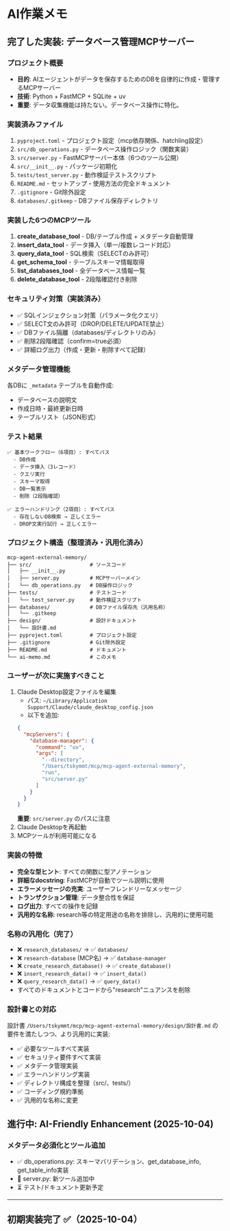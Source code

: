 # AI作業メモ

## 完了した実装: データベース管理MCPサーバー

### プロジェクト概要
- **目的**: AIエージェントがデータを保存するためのDBを自律的に作成・管理するMCPサーバー
- **技術**: Python + FastMCP + SQLite + uv
- **重要**: データ収集機能は持たない。データベース操作に特化。

### 実装済みファイル
1. `pyproject.toml` - プロジェクト設定（mcp依存関係、hatchling設定）
2. `src/db_operations.py` - データベース操作ロジック（関数実装）
3. `src/server.py` - FastMCPサーバー本体（6つのツール公開）
4. `src/__init__.py` - パッケージ初期化
5. `tests/test_server.py` - 動作検証テストスクリプト
6. `README.md` - セットアップ・使用方法の完全ドキュメント
7. `.gitignore` - Git除外設定
8. `databases/.gitkeep` - DBファイル保存ディレクトリ

### 実装した6つのMCPツール
1. **create_database_tool** - DB/テーブル作成 + メタデータ自動管理
2. **insert_data_tool** - データ挿入（単一/複数レコード対応）
3. **query_data_tool** - SQL検索（SELECTのみ許可）
4. **get_schema_tool** - テーブルスキーマ情報取得
5. **list_databases_tool** - 全データベース情報一覧
6. **delete_database_tool** - 2段階確認付き削除

### セキュリティ対策（実装済み）
- ✅ SQLインジェクション対策（パラメータ化クエリ）
- ✅ SELECT文のみ許可（DROP/DELETE/UPDATE禁止）
- ✅ DBファイル隔離（databases/ディレクトリのみ）
- ✅ 削除2段階確認（confirm=true必須）
- ✅ 詳細ログ出力（作成・更新・削除すべて記録）

### メタデータ管理機能
各DBに `_metadata` テーブルを自動作成:
- データベースの説明文
- 作成日時・最終更新日時
- テーブルリスト（JSON形式）

### テスト結果
```
✅ 基本ワークフロー（6項目）: すべてパス
  - DB作成
  - データ挿入（3レコード）
  - クエリ実行
  - スキーマ取得
  - DB一覧表示
  - 削除（2段階確認）

✅ エラーハンドリング（2項目）: すべてパス
  - 存在しないDB検索 → 正しくエラー
  - DROP文実行試行 → 正しくエラー
```

### プロジェクト構造（整理済み・汎用化済み）
```
mcp-agent-external-memory/
├── src/                   # ソースコード
│   ├── __init__.py
│   ├── server.py          # MCPサーバーメイン
│   └── db_operations.py   # DB操作ロジック
├── tests/                 # テストコード
│   └── test_server.py     # 動作検証スクリプト
├── databases/             # DBファイル保存先（汎用名称）
│   └── .gitkeep
├── design/                # 設計ドキュメント
│   └── 設計書.md
├── pyproject.toml         # プロジェクト設定
├── .gitignore             # Git除外設定
├── README.md              # ドキュメント
└── ai-memo.md             # このメモ
```

### ユーザーが次に実施すべきこと
1. Claude Desktop設定ファイルを編集
   - パス: `~/Library/Application Support/Claude/claude_desktop_config.json`
   - 以下を追加:
   ```json
   {
     "mcpServers": {
       "database-manager": {
         "command": "uv",
         "args": [
           "--directory",
           "/Users/tskymmt/mcp/mcp-agent-external-memory",
           "run",
           "src/server.py"
         ]
       }
     }
   }
   ```
   **重要**: `src/server.py` のパスに注意
2. Claude Desktopを再起動
3. MCPツールが利用可能になる

### 実装の特徴
- **完全な型ヒント**: すべての関数に型アノテーション
- **詳細なdocstring**: FastMCPが自動でツール説明に使用
- **エラーメッセージの充実**: ユーザーフレンドリーなメッセージ
- **トランザクション管理**: データ整合性を保証
- **ログ出力**: すべての操作を記録
- **汎用的な名称**: research等の特定用途の名称を排除し、汎用的に使用可能

### 名称の汎用化（完了）
- ❌ `research_databases/` → ✅ `databases/`
- ❌ `research-database` (MCP名) → ✅ `database-manager`
- ❌ `create_research_database()` → ✅ `create_database()`
- ❌ `insert_research_data()` → ✅ `insert_data()`
- ❌ `query_research_data()` → ✅ `query_data()`
- すべてのドキュメントとコードから"research"ニュアンスを削除

### 設計書との対応
設計書 `/Users/tskymmt/mcp/mcp-agent-external-memory/design/設計書.md` の要件を満たしつつ、より汎用的に実装:
- ✅ 必要なツールすべて実装
- ✅ セキュリティ要件すべて実装
- ✅ メタデータ管理実装
- ✅ エラーハンドリング実装
- ✅ ディレクトリ構成を整理（src/、tests/）
- ✅ コーディング規約準拠
- ✅ 汎用的な名称に変更

## 進行中: AI-Friendly Enhancement (2025-10-04)

### メタデータ必須化とツール追加
- ✅ db_operations.py: スキーマバリデーション、get_database_info, get_table_info実装
- 🔄 server.py: 新ツール追加中
- ⏳ テスト/ドキュメント更新予定

---

## 初期実装完了 ✅（2025-10-04）
